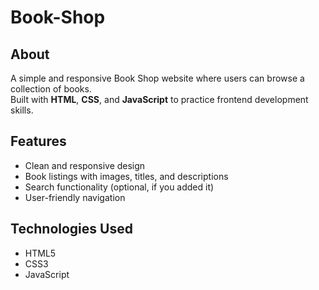 # Book-Shop
## About
A simple and responsive Book Shop website where users can browse a collection of books.  
Built with **HTML**, **CSS**, and **JavaScript** to practice frontend development skills.

## Features
- Clean and responsive design
- Book listings with images, titles, and descriptions
- Search functionality (optional, if you added it)
- User-friendly navigation


## Technologies Used
- HTML5
- CSS3
- JavaScript
